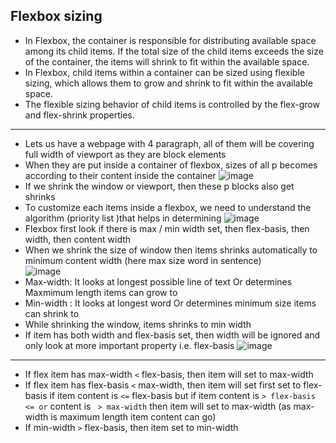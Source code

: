 ## Flexbox sizing 
- In Flexbox, the container is responsible for distributing available space among its child items. If the total size of the child items exceeds the size of the container, the items will shrink to fit within the available space.
- In Flexbox, child items within a container can be sized using flexible sizing, which allows them to grow and shrink to fit within the available space.
- The flexible sizing behavior of child items is controlled by the flex-grow and flex-shrink properties.
---

- Lets us have a webpage with 4 paragraph, all of them will be covering full width of viewport as they are block elements
- When they are put inside a container of flexbox, sizes of all p becomes according to their content inside the container
![image](https://user-images.githubusercontent.com/125631878/235948055-a25fda9c-709a-4129-9280-f7ad129493c4.png)
- If we shrink the window or viewport, then these p blocks also get shrinks
- To customize each items inside a flexbox, we need to understand the algorithm (priority list )that helps in determining 
![image](https://user-images.githubusercontent.com/125631878/235947792-a8a5e0da-280a-42f4-951a-60e6765d3d69.png)
- Flexbox first look if there is max / min width set, then flex-basis, then width, then content width
- When we shrink the size of window then items shrinks automatically to minimum content width (here max size word in sentence)  
![image](https://user-images.githubusercontent.com/125631878/235954729-2c90f394-d591-4a02-be19-d0ea4e1188a5.png)
- Max-width: It looks at longest possible line of text Or determines Maxmimum length items can grow to
- Min-width : It looks at longest word Or determines minimum size items can shrink to
- While shrinking the window, items shrinks to min width
- If item has both width and flex-basis set, then width will be ignored and only look at more important property i.e. flex-basis
![image](https://user-images.githubusercontent.com/125631878/235957979-99725640-c097-4215-8cf7-876149fe77ad.png)

---

- If flex item has max-width `<` flex-basis, then item will set to max-width
- If flex item has flex-basis `<` max-width, then item will set first set to flex-basis if item content is `<=` flex-basis  but if item content is `> flex-basis <= or`  content is ` > max-width` then item will set to max-width (as max-width is maximum length item content can go)
- If min-width `>` flex-basis, then item set to min-width

